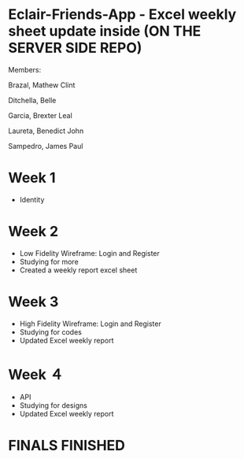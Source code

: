 # Eclair-Friends-App - Excel weekly sheet update inside (ON THE SERVER SIDE REPO)

Members:

Brazal, Mathew Clint

Ditchella, Belle

Garcia, Brexter Leal

Laureta, Benedict John

Sampedro, James Paul


# Week 1
- Identity

# Week 2
- Low Fidelity Wireframe: Login and Register
- Studying for more
- Created a weekly report excel sheet

# Week 3
- High Fidelity Wireframe: Login and Register
- Studying for codes
- Updated Excel weekly report

# Week ４
- API
- Studying for designs
- Updated Excel weekly report

# FINALS FINISHED
